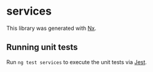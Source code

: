 # services

This library was generated with [Nx](https://nx.dev).

## Running unit tests

Run `ng test services` to execute the unit tests via [Jest](https://jestjs.io).
